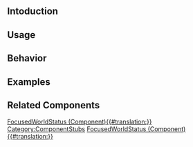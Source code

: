 <languages></languages> <translate>

## Intoduction

## Usage

## Behavior

## Examples

## Related Components

</translate>

[FocusedWorldStatus
(Component){{#translation:}}](Category:Components{{#translation:}} "wikilink")
[Category:ComponentStubs](Category:ComponentStubs "wikilink")
[FocusedWorldStatus
(Component){{#translation:}}](Category:Components:World{{#translation:}} "wikilink")